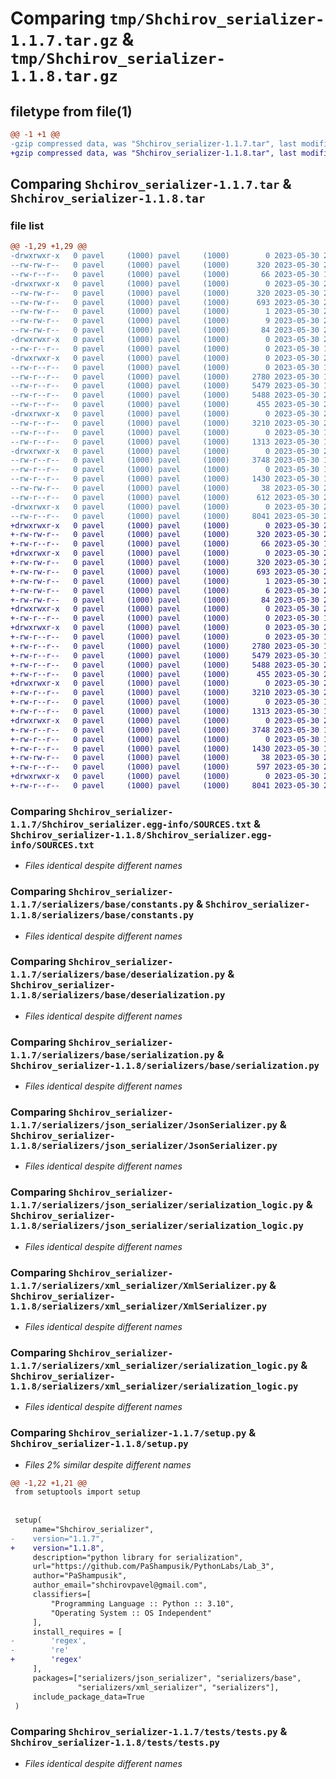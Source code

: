 # Comparing `tmp/Shchirov_serializer-1.1.7.tar.gz` & `tmp/Shchirov_serializer-1.1.8.tar.gz`

## filetype from file(1)

```diff
@@ -1 +1 @@
-gzip compressed data, was "Shchirov_serializer-1.1.7.tar", last modified: Tue May 30 21:38:01 2023, max compression
+gzip compressed data, was "Shchirov_serializer-1.1.8.tar", last modified: Tue May 30 21:52:59 2023, max compression
```

## Comparing `Shchirov_serializer-1.1.7.tar` & `Shchirov_serializer-1.1.8.tar`

### file list

```diff
@@ -1,29 +1,29 @@
-drwxrwxr-x   0 pavel     (1000) pavel     (1000)        0 2023-05-30 21:38:01.092031 Shchirov_serializer-1.1.7/
--rw-rw-r--   0 pavel     (1000) pavel     (1000)      320 2023-05-30 21:38:01.092031 Shchirov_serializer-1.1.7/PKG-INFO
--rw-r--r--   0 pavel     (1000) pavel     (1000)       66 2023-05-30 17:05:21.000000 Shchirov_serializer-1.1.7/README.md
-drwxrwxr-x   0 pavel     (1000) pavel     (1000)        0 2023-05-30 21:38:01.088031 Shchirov_serializer-1.1.7/Shchirov_serializer.egg-info/
--rw-rw-r--   0 pavel     (1000) pavel     (1000)      320 2023-05-30 21:38:01.000000 Shchirov_serializer-1.1.7/Shchirov_serializer.egg-info/PKG-INFO
--rw-rw-r--   0 pavel     (1000) pavel     (1000)      693 2023-05-30 21:38:01.000000 Shchirov_serializer-1.1.7/Shchirov_serializer.egg-info/SOURCES.txt
--rw-rw-r--   0 pavel     (1000) pavel     (1000)        1 2023-05-30 21:38:01.000000 Shchirov_serializer-1.1.7/Shchirov_serializer.egg-info/dependency_links.txt
--rw-rw-r--   0 pavel     (1000) pavel     (1000)        9 2023-05-30 21:38:01.000000 Shchirov_serializer-1.1.7/Shchirov_serializer.egg-info/requires.txt
--rw-rw-r--   0 pavel     (1000) pavel     (1000)       84 2023-05-30 21:38:01.000000 Shchirov_serializer-1.1.7/Shchirov_serializer.egg-info/top_level.txt
-drwxrwxr-x   0 pavel     (1000) pavel     (1000)        0 2023-05-30 21:38:01.088031 Shchirov_serializer-1.1.7/serializers/
--rw-r--r--   0 pavel     (1000) pavel     (1000)        0 2023-05-30 17:05:21.000000 Shchirov_serializer-1.1.7/serializers/__init__.py
-drwxrwxr-x   0 pavel     (1000) pavel     (1000)        0 2023-05-30 21:38:01.092031 Shchirov_serializer-1.1.7/serializers/base/
--rw-r--r--   0 pavel     (1000) pavel     (1000)        0 2023-05-30 17:05:21.000000 Shchirov_serializer-1.1.7/serializers/base/__init__.py
--rw-r--r--   0 pavel     (1000) pavel     (1000)     2780 2023-05-30 17:50:06.000000 Shchirov_serializer-1.1.7/serializers/base/constants.py
--rw-r--r--   0 pavel     (1000) pavel     (1000)     5479 2023-05-30 19:38:26.000000 Shchirov_serializer-1.1.7/serializers/base/deserialization.py
--rw-r--r--   0 pavel     (1000) pavel     (1000)     5488 2023-05-30 20:58:37.000000 Shchirov_serializer-1.1.7/serializers/base/serialization.py
--rw-r--r--   0 pavel     (1000) pavel     (1000)      455 2023-05-30 21:08:16.000000 Shchirov_serializer-1.1.7/serializers/factory.py
-drwxrwxr-x   0 pavel     (1000) pavel     (1000)        0 2023-05-30 21:38:01.092031 Shchirov_serializer-1.1.7/serializers/json_serializer/
--rw-r--r--   0 pavel     (1000) pavel     (1000)     3210 2023-05-30 21:13:36.000000 Shchirov_serializer-1.1.7/serializers/json_serializer/JsonSerializer.py
--rw-r--r--   0 pavel     (1000) pavel     (1000)        0 2023-05-30 17:05:21.000000 Shchirov_serializer-1.1.7/serializers/json_serializer/__init__.py
--rw-r--r--   0 pavel     (1000) pavel     (1000)     1313 2023-05-30 17:05:21.000000 Shchirov_serializer-1.1.7/serializers/json_serializer/serialization_logic.py
-drwxrwxr-x   0 pavel     (1000) pavel     (1000)        0 2023-05-30 21:38:01.092031 Shchirov_serializer-1.1.7/serializers/xml_serializer/
--rw-r--r--   0 pavel     (1000) pavel     (1000)     3748 2023-05-30 19:42:12.000000 Shchirov_serializer-1.1.7/serializers/xml_serializer/XmlSerializer.py
--rw-r--r--   0 pavel     (1000) pavel     (1000)        0 2023-05-30 17:05:21.000000 Shchirov_serializer-1.1.7/serializers/xml_serializer/__init__.py
--rw-r--r--   0 pavel     (1000) pavel     (1000)     1430 2023-05-30 17:05:21.000000 Shchirov_serializer-1.1.7/serializers/xml_serializer/serialization_logic.py
--rw-rw-r--   0 pavel     (1000) pavel     (1000)       38 2023-05-30 21:38:01.092031 Shchirov_serializer-1.1.7/setup.cfg
--rw-r--r--   0 pavel     (1000) pavel     (1000)      612 2023-05-30 21:37:58.000000 Shchirov_serializer-1.1.7/setup.py
-drwxrwxr-x   0 pavel     (1000) pavel     (1000)        0 2023-05-30 21:38:01.092031 Shchirov_serializer-1.1.7/tests/
--rw-r--r--   0 pavel     (1000) pavel     (1000)     8041 2023-05-30 21:18:45.000000 Shchirov_serializer-1.1.7/tests/tests.py
+drwxrwxr-x   0 pavel     (1000) pavel     (1000)        0 2023-05-30 21:52:59.196190 Shchirov_serializer-1.1.8/
+-rw-rw-r--   0 pavel     (1000) pavel     (1000)      320 2023-05-30 21:52:59.196190 Shchirov_serializer-1.1.8/PKG-INFO
+-rw-r--r--   0 pavel     (1000) pavel     (1000)       66 2023-05-30 17:05:21.000000 Shchirov_serializer-1.1.8/README.md
+drwxrwxr-x   0 pavel     (1000) pavel     (1000)        0 2023-05-30 21:52:59.192190 Shchirov_serializer-1.1.8/Shchirov_serializer.egg-info/
+-rw-rw-r--   0 pavel     (1000) pavel     (1000)      320 2023-05-30 21:52:59.000000 Shchirov_serializer-1.1.8/Shchirov_serializer.egg-info/PKG-INFO
+-rw-rw-r--   0 pavel     (1000) pavel     (1000)      693 2023-05-30 21:52:59.000000 Shchirov_serializer-1.1.8/Shchirov_serializer.egg-info/SOURCES.txt
+-rw-rw-r--   0 pavel     (1000) pavel     (1000)        1 2023-05-30 21:52:59.000000 Shchirov_serializer-1.1.8/Shchirov_serializer.egg-info/dependency_links.txt
+-rw-rw-r--   0 pavel     (1000) pavel     (1000)        6 2023-05-30 21:52:59.000000 Shchirov_serializer-1.1.8/Shchirov_serializer.egg-info/requires.txt
+-rw-rw-r--   0 pavel     (1000) pavel     (1000)       84 2023-05-30 21:52:59.000000 Shchirov_serializer-1.1.8/Shchirov_serializer.egg-info/top_level.txt
+drwxrwxr-x   0 pavel     (1000) pavel     (1000)        0 2023-05-30 21:52:59.192190 Shchirov_serializer-1.1.8/serializers/
+-rw-r--r--   0 pavel     (1000) pavel     (1000)        0 2023-05-30 17:05:21.000000 Shchirov_serializer-1.1.8/serializers/__init__.py
+drwxrwxr-x   0 pavel     (1000) pavel     (1000)        0 2023-05-30 21:52:59.192190 Shchirov_serializer-1.1.8/serializers/base/
+-rw-r--r--   0 pavel     (1000) pavel     (1000)        0 2023-05-30 17:05:21.000000 Shchirov_serializer-1.1.8/serializers/base/__init__.py
+-rw-r--r--   0 pavel     (1000) pavel     (1000)     2780 2023-05-30 17:50:06.000000 Shchirov_serializer-1.1.8/serializers/base/constants.py
+-rw-r--r--   0 pavel     (1000) pavel     (1000)     5479 2023-05-30 19:38:26.000000 Shchirov_serializer-1.1.8/serializers/base/deserialization.py
+-rw-r--r--   0 pavel     (1000) pavel     (1000)     5488 2023-05-30 20:58:37.000000 Shchirov_serializer-1.1.8/serializers/base/serialization.py
+-rw-r--r--   0 pavel     (1000) pavel     (1000)      455 2023-05-30 21:08:16.000000 Shchirov_serializer-1.1.8/serializers/factory.py
+drwxrwxr-x   0 pavel     (1000) pavel     (1000)        0 2023-05-30 21:52:59.196190 Shchirov_serializer-1.1.8/serializers/json_serializer/
+-rw-r--r--   0 pavel     (1000) pavel     (1000)     3210 2023-05-30 21:13:36.000000 Shchirov_serializer-1.1.8/serializers/json_serializer/JsonSerializer.py
+-rw-r--r--   0 pavel     (1000) pavel     (1000)        0 2023-05-30 17:05:21.000000 Shchirov_serializer-1.1.8/serializers/json_serializer/__init__.py
+-rw-r--r--   0 pavel     (1000) pavel     (1000)     1313 2023-05-30 17:05:21.000000 Shchirov_serializer-1.1.8/serializers/json_serializer/serialization_logic.py
+drwxrwxr-x   0 pavel     (1000) pavel     (1000)        0 2023-05-30 21:52:59.196190 Shchirov_serializer-1.1.8/serializers/xml_serializer/
+-rw-r--r--   0 pavel     (1000) pavel     (1000)     3748 2023-05-30 19:42:12.000000 Shchirov_serializer-1.1.8/serializers/xml_serializer/XmlSerializer.py
+-rw-r--r--   0 pavel     (1000) pavel     (1000)        0 2023-05-30 17:05:21.000000 Shchirov_serializer-1.1.8/serializers/xml_serializer/__init__.py
+-rw-r--r--   0 pavel     (1000) pavel     (1000)     1430 2023-05-30 17:05:21.000000 Shchirov_serializer-1.1.8/serializers/xml_serializer/serialization_logic.py
+-rw-rw-r--   0 pavel     (1000) pavel     (1000)       38 2023-05-30 21:52:59.196190 Shchirov_serializer-1.1.8/setup.cfg
+-rw-r--r--   0 pavel     (1000) pavel     (1000)      597 2023-05-30 21:52:54.000000 Shchirov_serializer-1.1.8/setup.py
+drwxrwxr-x   0 pavel     (1000) pavel     (1000)        0 2023-05-30 21:52:59.196190 Shchirov_serializer-1.1.8/tests/
+-rw-r--r--   0 pavel     (1000) pavel     (1000)     8041 2023-05-30 21:18:45.000000 Shchirov_serializer-1.1.8/tests/tests.py
```

### Comparing `Shchirov_serializer-1.1.7/Shchirov_serializer.egg-info/SOURCES.txt` & `Shchirov_serializer-1.1.8/Shchirov_serializer.egg-info/SOURCES.txt`

 * *Files identical despite different names*

### Comparing `Shchirov_serializer-1.1.7/serializers/base/constants.py` & `Shchirov_serializer-1.1.8/serializers/base/constants.py`

 * *Files identical despite different names*

### Comparing `Shchirov_serializer-1.1.7/serializers/base/deserialization.py` & `Shchirov_serializer-1.1.8/serializers/base/deserialization.py`

 * *Files identical despite different names*

### Comparing `Shchirov_serializer-1.1.7/serializers/base/serialization.py` & `Shchirov_serializer-1.1.8/serializers/base/serialization.py`

 * *Files identical despite different names*

### Comparing `Shchirov_serializer-1.1.7/serializers/json_serializer/JsonSerializer.py` & `Shchirov_serializer-1.1.8/serializers/json_serializer/JsonSerializer.py`

 * *Files identical despite different names*

### Comparing `Shchirov_serializer-1.1.7/serializers/json_serializer/serialization_logic.py` & `Shchirov_serializer-1.1.8/serializers/json_serializer/serialization_logic.py`

 * *Files identical despite different names*

### Comparing `Shchirov_serializer-1.1.7/serializers/xml_serializer/XmlSerializer.py` & `Shchirov_serializer-1.1.8/serializers/xml_serializer/XmlSerializer.py`

 * *Files identical despite different names*

### Comparing `Shchirov_serializer-1.1.7/serializers/xml_serializer/serialization_logic.py` & `Shchirov_serializer-1.1.8/serializers/xml_serializer/serialization_logic.py`

 * *Files identical despite different names*

### Comparing `Shchirov_serializer-1.1.7/setup.py` & `Shchirov_serializer-1.1.8/setup.py`

 * *Files 2% similar despite different names*

```diff
@@ -1,22 +1,21 @@
 from setuptools import setup
 
 
 setup(
     name="Shchirov_serializer",
-    version="1.1.7",
+    version="1.1.8",
     description="python library for serialization",
     url="https://github.com/PaShampusik/PythonLabs/Lab_3",
     author="PaShampusik",
     author_email="shchirovpavel@gmail.com",
     classifiers=[
         "Programming Language :: Python :: 3.10",
         "Operating System :: OS Independent"
     ],
     install_requires = [
-        'regex', 
-        're'
+        'regex'
     ],
     packages=["serializers/json_serializer", "serializers/base",
               "serializers/xml_serializer", "serializers"],
     include_package_data=True
 )
```

### Comparing `Shchirov_serializer-1.1.7/tests/tests.py` & `Shchirov_serializer-1.1.8/tests/tests.py`

 * *Files identical despite different names*

